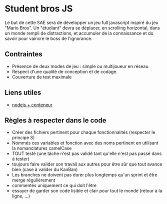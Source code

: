# Student bros JS

Le but de cette SAE sera de développer un jeu full javascript inspiré du jeu "Mario Bros". Un "étudiant" devra se déplacer, en scrolling horizontal, dans un monde rempli de distractions, et accumuler de la connaissance et du savoir pour vaincre le boss de l'ignorance.

## Contraintes
- Présence de deux modes de jeu : simple ou multijoueur en réseau.
- Respect d'une qualité de conception et de codage.
- Couverture de test maximale

## Liens utiles

- [nodejs + conteneur](https://nodejs.org/fr/docs/guides/nodejs-docker-webapp/)

## Règles à respecter dans le code

- Créer des fichiers pertinent pour chaque fonctionnalités (respecter le principe S)
- Nommés ces variables et fonction avec des noms pertinent en utilisant la nomanclatures camelCase
- TOUT testé (une tâche n'est pas validé tant qu'elle n'est pas passé dans à tester)
- toujours faire valider son travail aux autres pour être sûr que tout avance bien (case à valider du KanBan)
- Les branches ne doivent pas durer plus longtemps qu'un sprint et être merge régulièrement
- commentés uniquement ce qui doit l'être
- essayer de garder son code lisible et clair pour tout le monde (retour à la ligne, ...)